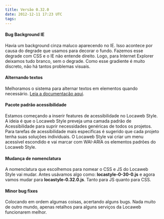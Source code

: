 ```yaml
---
title: Versão 0.32.0
date: 2012-12-11 17:23 UTC
tags:
---
```


#### Bug Background IE

Havia um background cinza maluco aparecendo no IE. Isso acontece por causa do degrade que usamos para decorar o fundo. Fazemos esse degrade com CSS e o IE não entende direito. Logo, para Internet Explorer deixamos tudo branco, sem o degrade. Como esse gradiente é muito discreto, não há tantos problemas visuais.

#### Alternando textos

Melhoramos o sistema para alternar textos em elementos quando necessário. [Leia a documentação aqui](http://developer.locaweb.com.br/locawebstyle/elementos/alternando-textos/).

#### Pacote padrão acessibilidade

Estamos começando a inserir features de acessibilidade no Locaweb Style. A ideia é que o Locaweb Style preveja uma camada padrão de Acessibilidade para suprir necessidades genéricas de todos os projetos. Para tarefas de acessibilidade mais específicas é sugerido que cada projeto tenha suas soluções individuais.
O Locaweb Style vai criar um menu acessível escondido e vai marcar com WAI-ARIA os elementos padrões do Locaweb Style.

#### Mudança de nomenclatura

A nomenclatura que escolhemos para nomear o CSS e JS do Locaweb Style vai mudar. Antes usávamos algo como: **locastyle-0-30-0.js** e agora vamos mudar para **locastyle-0.32.0.js**. Tanto para JS quanto para CSS.

#### Minor bug fixes

Colocando em ordem algumas coisas, acertando alguns bugs. Nada muito de outro mundo, apenas retalhos para alguns serviços da Locaweb funcionarem melhor.